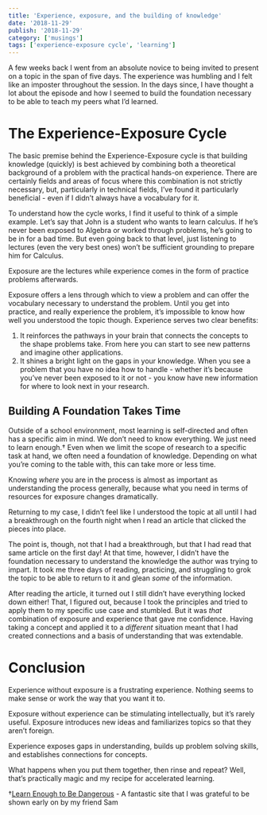 ```yaml
---
title: 'Experience, exposure, and the building of knowledge'
date: '2018-11-29'
publish: '2018-11-29'
category: ['musings']
tags: ['experience-exposure cycle', 'learning']
---
```


A few weeks back I went from an absolute novice to being invited to present on a topic in the span of five days. The experience was humbling and I felt like an imposter throughout the session. In the days since, I have thought a lot about the episode and how I seemed to build the foundation necessary to be able to teach my peers what I’d learned.

# The Experience-Exposure Cycle

The basic premise behind the Experience-Exposure cycle is that building knowledge (quickly) is best achieved by combining both a theoretical background of a problem with the practical hands-on experience. There are certainly fields and areas of focus where this combination is not strictly necessary, but, particularly in technical fields, I’ve found it particularly beneficial - even if I didn’t always have a vocabulary for it.

To understand how the cycle works, I find it useful to think of a simple example. Let’s say that John is a student who wants to learn calculus. If he’s never been exposed to Algebra or worked through problems, he’s going to be in for a bad time. But even going back to that level, just listening to lectures (even the very best ones) won’t be sufficient grounding to prepare him for Calculus.

Exposure are the lectures while experience comes in the form of practice problems afterwards.

Exposure offers a lens through which to view a problem and can offer the vocabulary necessary to understand the problem. Until you get into practice, and really experience the problem, it’s impossible to know how well you understood the topic though. Experience serves two clear benefits:

1. It reinforces the pathways in your brain that connects the concepts to the shape problems take. From here you can start to see new patterns and imagine other applications.
2. It shines a bright light on the gaps in your knowledge. When you see a problem that you have no idea how to handle - whether it’s because you’ve never been exposed to it or not - you know have new information for where to look next in your research.

## Building A Foundation Takes Time

Outside of a school environment, most learning is self-directed and often has a specific aim in mind. We don’t need to know everything. We just need to learn enough.† Even when we limit the scope of research to a specific task at hand, we often need a foundation of knowledge. Depending on what you’re coming to the table with, this can take more or less time.

Knowing _where_ you are in the process is almost as important as understanding the process generally, because what you need in terms of resources for exposure changes dramatically.

Returning to my case, I didn’t feel like I understood the topic at all until I had a breakthrough on the fourth night when I read an article that clicked the pieces into place.

The point is, though, not that I had a breakthrough, but that I had read that same article on the first day! At that time, however, I didn’t have the foundation necessary to understand the knowledge the author was trying to impart. It took me three days of reading, practicing, and struggling to grok the topic to be able to return to it and glean _some_ of the information.

After reading the article, it turned out I still didn’t have everything locked down either! That, I figured out, because I took the principles and tried to apply them to my specific use case and stumbled. But it was _that_ combination of exposure and experience that gave me confidence. Having taking a concept and applied it to a _different_ situation meant that I had created connections and a basis of understanding that was extendable.

# Conclusion

Experience without exposure is a frustrating experience. Nothing seems to make sense or work the way that you want it to.

Exposure without experience can be stimulating intellectually, but it’s rarely useful. Exposure introduces new ideas and familiarizes topics so that they aren’t foreign.

Experience exposes gaps in understanding, builds up problem solving skills, and establishes connections for concepts.

What happens when you put them together, then rinse and repeat? Well, that’s practically magic and my recipe for accelerated learning.

†[Learn Enough to Be Dangerous](https://www.learnenough.com/) \- A fantastic site that I was grateful to be shown early on by my friend Sam
